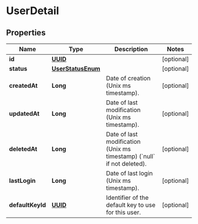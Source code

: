
# UserDetail

## Properties
Name | Type | Description | Notes
------------ | ------------- | ------------- | -------------
**id** | [**UUID**](UUID.md) |  |  [optional]
**status** | [**UserStatusEnum**](UserStatusEnum.md) |  |  [optional]
**createdAt** | **Long** | Date of creation (Unix ms timestamp). |  [optional]
**updatedAt** | **Long** | Date of last modification (Unix ms timestamp). |  [optional]
**deletedAt** | **Long** | Date of last modification (Unix ms timestamp) (&#x60;null&#x60; if not deleted). |  [optional]
**lastLogin** | **Long** | Date of last login (Unix ms timestamp). |  [optional]
**defaultKeyId** | [**UUID**](UUID.md) | Identifier of the default key to use for this user. |  [optional]



